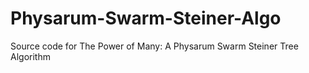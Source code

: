 # Physarum-Swarm-Steiner-Algo
Source code for The Power of Many: A Physarum Swarm Steiner Tree Algorithm
